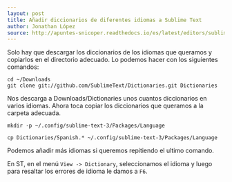 ```yaml
---
layout: post
title: Añadir diccionarios de diferentes idiomas a Sublime Text
author: Jonathan López
source: http://apuntes-snicoper.readthedocs.io/es/latest/editors/sublime_text/sublime_text_3.html
---
```


Solo hay que descargar los diccionarios de los idiomas que queramos y copiarlos en el directorio adecuado. Lo podemos hacer con los siguientes comandos:

	cd ~/Downloads
	git clone git://github.com/SublimeText/Dictionaries.git Dictionaries

Nos descarga a Downloads/Dictionaries unos cuantos diccionarios en varios idiomas. Ahora toca copiar los diccionarios que queramos a la carpeta adecuada.

	mkdir -p ~/.config/sublime-text-3/Packages/Language

	cp Dictionaries/Spanish.* ~/.config/sublime-text-3/Packages/Language

Podemos añadir más idiomas si queremos repitiendo el ultimo comando.

En ST, en el menú `View -> Dictionary`, seleccionamos el idioma y luego para resaltar los errores de idioma le damos a `F6`.
